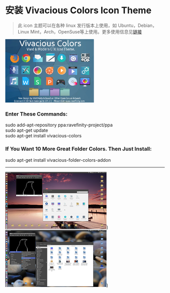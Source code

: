 # 安装 Vivacious Colors Icon Theme
>此 icon 主题可以在各种 linux 发行版本上使用，如 Ubuntu，Debian，Linux Mint，Arch，OpenSuse等上使用。更多使用信息见[链接](http://www.ravefinity.com/p/vivacious-colors-gtk-icon-theme.html)

<img src='../images/icon-theme/VivaciousBanner2015.png' width='280px' height='200px'>

### Enter These Commands:
sudo add-apt-repository ppa:ravefinity-project/ppa   
sudo apt-get update   
sudo apt-get install vivacious-colors   
  
### If You Want 10 More Great Folder Colors. Then Just Install:
sudo apt-get install vivacious-folder-colors-addon   

---

![](../images/icon-theme/VivaciousSS1.png))
![](../images/icon-theme/VivaciousSS2.png))